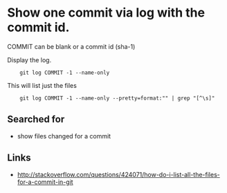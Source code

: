 # Show one commit via log with the commit id.

COMMIT can be blank or a commit id (sha-1)

Display the log.
```
    git log COMMIT -1 --name-only
```

This will list just the files
```
    git log COMMIT -1 --name-only --pretty=format:"" | grep "[^\s]"
```
 
## Searched for
* show files changed for a commit


## Links
* http://stackoverflow.com/questions/424071/how-do-i-list-all-the-files-for-a-commit-in-git